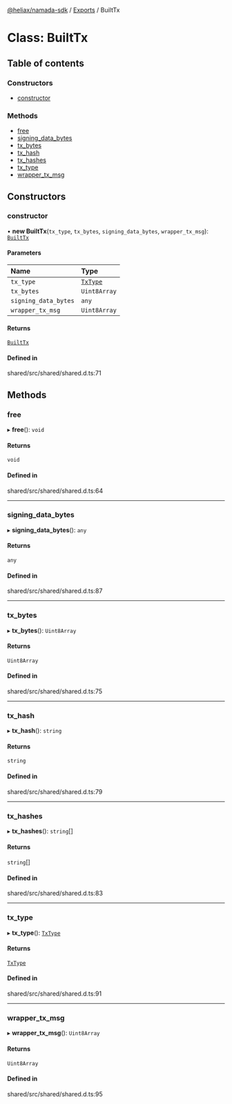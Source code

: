 [@heliax/namada-sdk](../README.md) / [Exports](../modules.md) / BuiltTx

# Class: BuiltTx

## Table of contents

### Constructors

- [constructor](BuiltTx.md#constructor)

### Methods

- [free](BuiltTx.md#free)
- [signing\_data\_bytes](BuiltTx.md#signing_data_bytes)
- [tx\_bytes](BuiltTx.md#tx_bytes)
- [tx\_hash](BuiltTx.md#tx_hash)
- [tx\_hashes](BuiltTx.md#tx_hashes)
- [tx\_type](BuiltTx.md#tx_type)
- [wrapper\_tx\_msg](BuiltTx.md#wrapper_tx_msg)

## Constructors

### constructor

• **new BuiltTx**(`tx_type`, `tx_bytes`, `signing_data_bytes`, `wrapper_tx_msg`): [`BuiltTx`](BuiltTx.md)

#### Parameters

| Name | Type |
| :------ | :------ |
| `tx_type` | [`TxType`](../enums/TxType.md) |
| `tx_bytes` | `Uint8Array` |
| `signing_data_bytes` | `any` |
| `wrapper_tx_msg` | `Uint8Array` |

#### Returns

[`BuiltTx`](BuiltTx.md)

#### Defined in

shared/src/shared/shared.d.ts:71

## Methods

### free

▸ **free**(): `void`

#### Returns

`void`

#### Defined in

shared/src/shared/shared.d.ts:64

___

### signing\_data\_bytes

▸ **signing_data_bytes**(): `any`

#### Returns

`any`

#### Defined in

shared/src/shared/shared.d.ts:87

___

### tx\_bytes

▸ **tx_bytes**(): `Uint8Array`

#### Returns

`Uint8Array`

#### Defined in

shared/src/shared/shared.d.ts:75

___

### tx\_hash

▸ **tx_hash**(): `string`

#### Returns

`string`

#### Defined in

shared/src/shared/shared.d.ts:79

___

### tx\_hashes

▸ **tx_hashes**(): `string`[]

#### Returns

`string`[]

#### Defined in

shared/src/shared/shared.d.ts:83

___

### tx\_type

▸ **tx_type**(): [`TxType`](../enums/TxType.md)

#### Returns

[`TxType`](../enums/TxType.md)

#### Defined in

shared/src/shared/shared.d.ts:91

___

### wrapper\_tx\_msg

▸ **wrapper_tx_msg**(): `Uint8Array`

#### Returns

`Uint8Array`

#### Defined in

shared/src/shared/shared.d.ts:95
